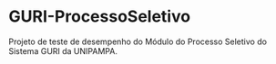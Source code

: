 # GURI-ProcessoSeletivo
Projeto de teste de desempenho do Módulo do Processo Seletivo do Sistema GURI da UNIPAMPA.

